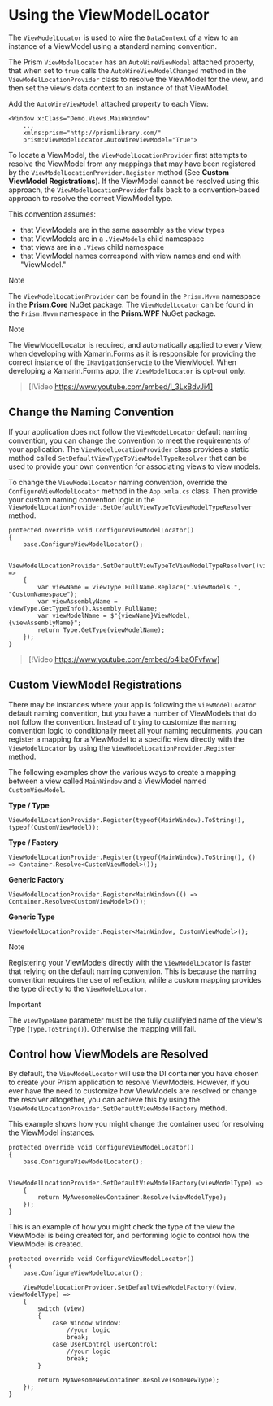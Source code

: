 # Using the ViewModelLocator
The `ViewModelLocator` is used to wire the `DataContext` of a view to an instance of a ViewModel using a standard naming convention.

The Prism `ViewModelLocator` has an `AutoWireViewModel` attached property, that when set to `true` calls the `AutoWireViewModelChanged` method in the `ViewModelLocationProvider` class to resolve the ViewModel for the view, and then set the view’s data context to an instance of that ViewModel.

Add the `AutoWireViewModel` attached property to each View:
```
<Window x:Class="Demo.Views.MainWindow"
    ...
    xmlns:prism="http://prismlibrary.com/"
    prism:ViewModelLocator.AutoWireViewModel="True">
```

To locate a ViewModel, the `ViewModelLocationProvider` first attempts to resolve the ViewModel from any mappings that may have been registered by the `ViewModelLocationProvider.Register` method (See **Custom ViewModel Registrations**).  If the ViewModel cannot be resolved using this approach, the `ViewModelLocationProvider` falls back to a convention-based approach to resolve the correct ViewModel type.  

This convention assumes:
- that ViewModels are in the same assembly as the view types
- that ViewModels are in a `.ViewModels` child namespace
- that views are in a `.Views` child namespace
- that ViewModel names correspond with view names and end with "ViewModel."

> [!Note]
> The `ViewModelLocationProvider` can be found in the `Prism.Mvvm` namespace in the **Prism.Core** NuGet package. The `ViewModelLocator` can be found in the `Prism.Mvvm` namespace in the **Prism.WPF** NuGet package.

> [!Note]
> The ViewModelLocator is required, and automatically applied to every View, when developing with Xamarin.Forms as it is responsible for providing the correct instance of the `INavigationServcie` to the ViewModel. When developing a Xamarin.Forms app, the `ViewModelLocator` is opt-out only.

> [!Video https://www.youtube.com/embed/I_3LxBdvJi4]

## Change the Naming Convention
If your application does not follow the `ViewModelLocator` default naming convention, you can change the convention to meet the requirements of your application.  The `ViewModelLocationProvider` class provides a static method called `SetDefaultViewTypeToViewModelTypeResolver` that can be used to provide your own convention for associating views to view models.

To change the `ViewModelLocator` naming convention, override the `ConfigureViewModelLocator` method in the `App.xmla.cs` class. Then provide your custom naming convention logic in the `ViewModelLocationProvider.SetDefaultViewTypeToViewModelTypeResolver` method.
```
protected override void ConfigureViewModelLocator()
{
    base.ConfigureViewModelLocator();

    ViewModelLocationProvider.SetDefaultViewTypeToViewModelTypeResolver((viewType) =>
    {
        var viewName = viewType.FullName.Replace(".ViewModels.", "CustomNamespace");
        var viewAssemblyName = viewType.GetTypeInfo().Assembly.FullName;
        var viewModelName = $"{viewName}ViewModel, {viewAssemblyName}";
        return Type.GetType(viewModelName);
    });
}
```

> [!Video https://www.youtube.com/embed/o4ibaOFvfww]

## Custom ViewModel Registrations
There may be instances where your app is following the `ViewModelLocator` default naming convention, but you have a number of ViewModels that do not follow the convention. Instead of trying to customize the naming convention logic to conditionally meet all your naming requirments, you can register a mapping for a ViewModel to a specific view directly with the `ViewModelLocator` by using the `ViewModelLocationProvider.Register` method.

The following examples show the various ways to create a mapping between a view called `MainWindow` and a ViewModel named `CustomViewModel`.

**Type / Type**
```
ViewModelLocationProvider.Register(typeof(MainWindow).ToString(), typeof(CustomViewModel));
```

**Type / Factory**
```
ViewModelLocationProvider.Register(typeof(MainWindow).ToString(), () => Container.Resolve<CustomViewModel>());
```

**Generic Factory**
```
ViewModelLocationProvider.Register<MainWindow>(() => Container.Resolve<CustomViewModel>());
```

**Generic Type**
```
ViewModelLocationProvider.Register<MainWindow, CustomViewModel>();
```

> [!Note]
> Registering your ViewModels directly with the `ViewModelLocator` is faster that relying on the default naming convention. This is because the naming convention requires the use of reflection, while a custom mapping provides the type directly to the `ViewModelLocator`.

> [!Important]
> The `viewTypeName` parameter must be the fully qualifyied name of the view's Type (`Type.ToString()`). Otherwise the mapping will fail.

## Control how ViewModels are Resolved
By default, the `ViewModelLocator` will use the DI container you have chosen to create your Prism application to resolve ViewModels.  However, if you ever have the need to customize how ViewModels are resolved or change the resolver altogether, you can achieve this by using the `ViewModelLocationProvider.SetDefaultViewModelFactory` method.

This example shows how you might change the container used for resolving the ViewModel instances.
```
protected override void ConfigureViewModelLocator()
{
    base.ConfigureViewModelLocator();

    ViewModelLocationProvider.SetDefaultViewModelFactory(viewModelType) =>
    {
        return MyAwesomeNewContainer.Resolve(viewModelType);
    });
}
```

This is an example of how you might check the type of the view the ViewModel is being created for, and performing logic to control how the ViewModel is created.
```
protected override void ConfigureViewModelLocator()
{
    base.ConfigureViewModelLocator();

    ViewModelLocationProvider.SetDefaultViewModelFactory((view, viewModelType) =>
    {
        switch (view)
        {
            case Window window:
                //your logic
                break;
            case UserControl userControl:
                //your logic
                break;
        }

        return MyAwesomeNewContainer.Resolve(someNewType);
    });
}
```
